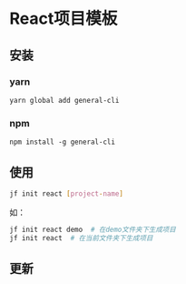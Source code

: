 # React项目模板
## 安装

### yarn 

```
yarn global add general-cli
```

### npm 

```
npm install -g general-cli
```

## 使用

```sh
jf init react [project-name]
```

如：

```sh
jf init react demo  # 在demo文件夹下生成项目
jf init react  # 在当前文件夹下生成项目
```

## 更新

 
